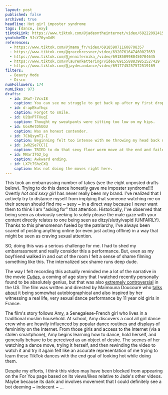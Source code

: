 ```yaml
---
layout: post
published: false
archived: true
headline: Hot girl imposter syndrome
tags: [dance, sexy]
tiktokLink: https://www.tiktok.com/@jadeontheinternet/video/6922209241574968582
youtubeID: 9JsY70ynGdM
references:
  - https://www.tiktok.com/@jmama_fr/video/6918590711608708357
  - https://www.tiktok.com/@gracebressner/video/6920761647460027653
  - https://www.tiktok.com/@jennifermika_/video/6918509980450704645
  - https://www.tiktok.com/@laurenkettering/video/6915588839851527429
  - https://www.tiktok.com/@jaydecandance/video/6917745257572519169
filters:
  - Beauty Mode
  - Disco
numFollowers: 174
numLikes: 973
drafts:
  - id: 3KwT-lVcvI8
    caption: You can see me struggle to get back up after my first drop down lol.
  - id: d-apEkufhqc
    caption: Forgot to smile.
  - id: U2QvP7FXuqI
    caption: Thought my sweatpants were sitting too low on my hips.
  - id: UosMetDhUGU
    caption: Was an honest contender.
  - id: 7CbQsymT1-I
    caption: Beginning felt too intense with me throwing my head back needed to TONE IT DOWN.
  - id: 1wR2Se7CClI
    caption: TRIED to do that sexy floor worm move at the end and failed.
  - id: MNarI7G2_bg
    caption: Awkward ending.
  - id: LX7t7ShzCXQ
    caption: Was not doing the moves right here.
---
```


This took an embarrassing number of takes (see the eight unposted drafts below). Trying to do this dance honestly gave me imposter syndrome!!!! Overtly _hot and sexy girl_ has never really been my brand. I've realized that I actively try to distance myself from implying that someone watching me on their screen should find me ~ sexy ~ in a direct way because I never want them to think I am "asking for" that attention. Historically, I've observed that being seen as obviously seeking to solely please the male gaze with your content directly relates to one being seen as ditzy/slutty/vapid (UNFAIRLY). Thanks to this phenomenon fueled by the patriarchy, I've always been scared of posting anything online (or even just acting offline) in a way that might be seen as craving sexual attention.

SO, doing this was a serious challenge for me. I had to shed my embarrassment and really consider this a performance. But, even as my boyfriend walked in and out of the room I felt a sense of shame filming something like this. The internalized sex shame runs deep dude.

The way I felt recording this actually reminded me a lot of the narrative in the movie [_Cuties_](https://en.wikipedia.org/wiki/Cuties), a coming of age story that I watched recently personally found to be absolutely genius, but that was also [extremely controversial](https://www.nytimes.com/2020/09/12/movies/cuties-netflix.html) in the US. The film was written and directed by Maïmouna Doucouré who [talks about](https://www.youtube.com/watch?v=Q8dsjAoazdY) it being somewhat autobiographical and also inspired by her witnessing a real life, very sexual dance performance by 11 year old girls in France.

The film's story follows Amy, a Senegalese-French girl who lives in a traditional muslim household. At school, Amy discovers a cool all girl dance crew who are heavily influenced by popular dance routines and displays of femininity on the Internet. From those girls and access to the Internet (via a stolen smartphone), Amy begins learning how to dance, hold herself, and generally behave to be perceived as an object of desire. The scenes of her watching a dance move, trying it herself, and then rewinding the video to watch it and try it again felt like an accurate representation of me trying to learn these TikTok dances with the end goal of looking hot while doing them.

Despite my efforts, I think this video may have been blocked from appearing on the For You page based on its views/likes relative to Jade's other videos. Maybe because its dark and involves movement that I could definitely see a bot deeming ~ indecent ~ ...
